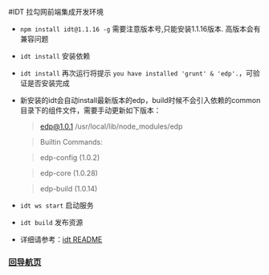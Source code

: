 #IDT
拉勾网前端集成开发环境


* `npm install idt@1.1.16 -g` 需要注意版本号,只能安装1.1.16版本. 高版本会有兼容问题

* `idt install` 安装依赖

* `idt install` 再次运行将提示 `you have installed 'grunt' & 'edp'.`，可验证是否安装完成

* 新安装的idt会自动install最新版本的edp，build时候不会引入依赖的common目录下的组件文件，需要手动更新如下版本：

	> edp@1.0.1 /usr/local/lib/node_modules/edp

	> Builtin Commands:

	>   edp-config (1.0.2)

	>   edp-core (1.0.28)

	>   edp-build (1.0.14)

* `idt ws start` 启动服务

* `idt build` 发布资源

* 详细请参考：[idt README](https://github.com/Lagou-Frontend/idt)

### [回导航页](../README.md)
